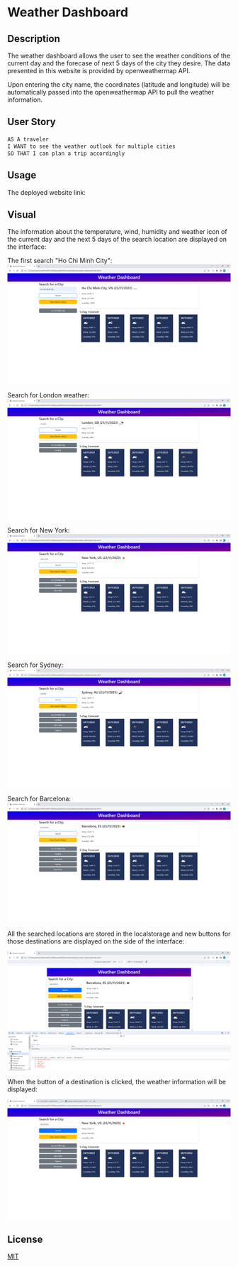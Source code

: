 # Weather Dashboard

## Description

The weather dashboard allows the user to see the weather conditions of the current day and the forecase of next 5 days of the city they desire. The data presented in this website is provided by openweathermap API.

Upon entering the city name, the coordinates (latitude and longitude) will be automatically passed into the openweathermap API to pull the weather information.

## User Story

```
AS A traveler
I WANT to see the weather outlook for multiple cities
SO THAT I can plan a trip accordingly
```

## Usage

The deployed website link:

## Visual

The information about the temperature, wind, humidity and weather icon of the current day and the next 5 days of the search location are displayed on the interface:

The first search "Ho Chi Minh City":
![Alt text](./assets/screenshots/image1.png)

Search for London weather:
![Alt text](./assets/screenshots/image2.png)

Search for New York:
![Alt text](./assets/screenshots/image3.png)

Search for Sydney:
![Alt text](./assets/screenshots/image4.png)

Search for Barcelona:
![Alt text](./assets/screenshots/image5.png)

All the searched locations are stored in the localstorage and new buttons for those destinations are displayed on the side of the interface:

![Alt text](./assets/screenshots/image6.png)

When the button of a destination is clicked, the weather information will be displayed:

![Alt text](./assets/screenshots/image7.png)

## License

[MIT](https://choosealicense.com/licenses/mit/)
